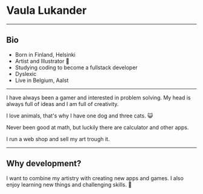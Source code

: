 # Vaula Lukander

---

## Bio

- Born in Finland, Helsinki
- Artist and Illustrator 🎨
- Studying coding to become a fullstack developer
- Dyslexic
- Live in Belgium, Aalst

---

I have always been a gamer and interested in problem solving. My head is always
full of ideas and I am full of creativity.

I love animals, that's why I have one dog and three cats. 😺

Never been good at math, but luckily there are calculator and other apps.

I run a web shop and sell my art trough it.

---

## Why development?

I want to combine my artistry with creating new apps and games. I also enjoy
learning new things and challenging skills. 🚀
